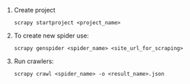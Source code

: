 1. Create project
   ```shell script
   scrapy startproject <project_name>
   ```

2. To create new spider use:
   ```shell script
   scrapy genspider <spider_name> <site_url_for_scraping>
   ```
   
3. Run crawlers:
   ```shell script
   scrapy crawl <spider_name> -o <result_name>.json
   ```